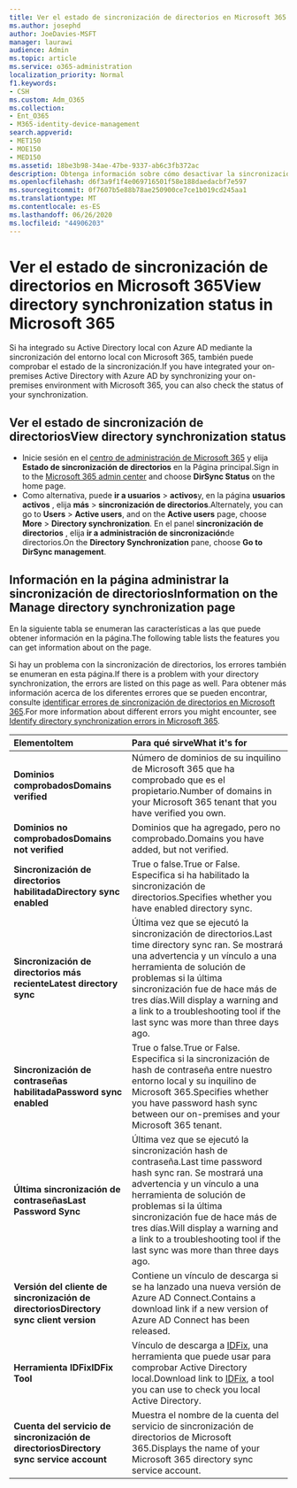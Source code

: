 ```yaml
---
title: Ver el estado de sincronización de directorios en Microsoft 365
ms.author: josephd
author: JoeDavies-MSFT
manager: laurawi
audience: Admin
ms.topic: article
ms.service: o365-administration
localization_priority: Normal
f1.keywords:
- CSH
ms.custom: Adm_O365
ms.collection:
- Ent_O365
- M365-identity-device-management
search.appverid:
- MET150
- MOE150
- MED150
ms.assetid: 18be3b98-34ae-47be-9337-ab6c3fb372ac
description: Obtenga información sobre cómo desactivar la sincronización de directorios. También puede ver su estado.
ms.openlocfilehash: d6f3a9f1f4e069716501f58e188daedacbf7e597
ms.sourcegitcommit: 0f7607b5e88b78ae250900ce7ce1b019cd245aa1
ms.translationtype: MT
ms.contentlocale: es-ES
ms.lasthandoff: 06/26/2020
ms.locfileid: "44906203"
---
```

# <a name="view-directory-synchronization-status-in-microsoft-365"></a><span data-ttu-id="c69c7-104">Ver el estado de sincronización de directorios en Microsoft 365</span><span class="sxs-lookup"><span data-stu-id="c69c7-104">View directory synchronization status in Microsoft 365</span></span>

<span data-ttu-id="c69c7-105">Si ha integrado su Active Directory local con Azure AD mediante la sincronización del entorno local con Microsoft 365, también puede comprobar el estado de la sincronización.</span><span class="sxs-lookup"><span data-stu-id="c69c7-105">If you have integrated your on-premises Active Directory with Azure AD by synchronizing your on-premises environment with Microsoft 365, you can also check the status of your synchronization.</span></span>
  
## <a name="view-directory-synchronization-status"></a><span data-ttu-id="c69c7-106">Ver el estado de sincronización de directorios</span><span class="sxs-lookup"><span data-stu-id="c69c7-106">View directory synchronization status</span></span>

- <span data-ttu-id="c69c7-107">Inicie sesión en el [centro de administración de Microsoft 365](https://admin.microsoft.com) y elija **Estado de sincronización de directorios** en la Página principal.</span><span class="sxs-lookup"><span data-stu-id="c69c7-107">Sign in to the [Microsoft 365 admin center](https://admin.microsoft.com) and choose **DirSync Status** on the home page.</span></span>
- <span data-ttu-id="c69c7-108">Como alternativa, puede **ir a usuarios** \> **activos**y, en la página **usuarios activos** , elija **más** \> **sincronización de directorios**.</span><span class="sxs-lookup"><span data-stu-id="c69c7-108">Alternately, you can go to **Users** \> **Active users**, and on the **Active users** page, choose **More** \> **Directory synchronization**.</span></span> <span data-ttu-id="c69c7-109">En el panel **sincronización de directorios** , elija **ir a administración de sincronización**de directorios.</span><span class="sxs-lookup"><span data-stu-id="c69c7-109">On the **Directory Synchronization** pane, choose **Go to DirSync management**.</span></span>

## <a name="information-on-the-manage-directory-synchronization-page"></a><span data-ttu-id="c69c7-110">Información en la página administrar la sincronización de directorios</span><span class="sxs-lookup"><span data-stu-id="c69c7-110">Information on the Manage directory synchronization page</span></span>

<span data-ttu-id="c69c7-111">En la siguiente tabla se enumeran las características a las que puede obtener información en la página.</span><span class="sxs-lookup"><span data-stu-id="c69c7-111">The following table lists the features you can get information about on the page.</span></span>
  
<span data-ttu-id="c69c7-112">Si hay un problema con la sincronización de directorios, los errores también se enumeran en esta página.</span><span class="sxs-lookup"><span data-stu-id="c69c7-112">If there is a problem with your directory synchronization, the errors are listed on this page as well.</span></span> <span data-ttu-id="c69c7-113">Para obtener más información acerca de los diferentes errores que se pueden encontrar, consulte [identificar errores de sincronización de directorios en Microsoft 365](identify-directory-synchronization-errors.md).</span><span class="sxs-lookup"><span data-stu-id="c69c7-113">For more information about different errors you might encounter, see [Identify directory synchronization errors in Microsoft 365](identify-directory-synchronization-errors.md).</span></span>
  
|<span data-ttu-id="c69c7-114">**Elemento**</span><span class="sxs-lookup"><span data-stu-id="c69c7-114">**Item**</span></span>|<span data-ttu-id="c69c7-115">**Para qué sirve**</span><span class="sxs-lookup"><span data-stu-id="c69c7-115">**What it's for**</span></span>|
|:-----|:-----|
|<span data-ttu-id="c69c7-116">**Dominios comprobados**</span><span class="sxs-lookup"><span data-stu-id="c69c7-116">**Domains verified**</span></span> | <span data-ttu-id="c69c7-117">Número de dominios de su inquilino de Microsoft 365 que ha comprobado que es el propietario.</span><span class="sxs-lookup"><span data-stu-id="c69c7-117">Number of domains in your Microsoft 365 tenant that you have verified you own.</span></span> |
|<span data-ttu-id="c69c7-118">**Dominios no comprobados**</span><span class="sxs-lookup"><span data-stu-id="c69c7-118">**Domains not verified**</span></span> | <span data-ttu-id="c69c7-119">Dominios que ha agregado, pero no comprobado.</span><span class="sxs-lookup"><span data-stu-id="c69c7-119">Domains you have added, but not verified.</span></span> |
|<span data-ttu-id="c69c7-120">**Sincronización de directorios habilitada**</span><span class="sxs-lookup"><span data-stu-id="c69c7-120">**Directory sync enabled**</span></span> |<span data-ttu-id="c69c7-121">True o false.</span><span class="sxs-lookup"><span data-stu-id="c69c7-121">True or False.</span></span> <span data-ttu-id="c69c7-122">Especifica si ha habilitado la sincronización de directorios.</span><span class="sxs-lookup"><span data-stu-id="c69c7-122">Specifies whether you have enabled directory sync.</span></span> |
|<span data-ttu-id="c69c7-123">**Sincronización de directorios más reciente**</span><span class="sxs-lookup"><span data-stu-id="c69c7-123">**Latest directory sync**</span></span> | <span data-ttu-id="c69c7-124">Última vez que se ejecutó la sincronización de directorios.</span><span class="sxs-lookup"><span data-stu-id="c69c7-124">Last time directory sync ran.</span></span> <span data-ttu-id="c69c7-125">Se mostrará una advertencia y un vínculo a una herramienta de solución de problemas si la última sincronización fue de hace más de tres días.</span><span class="sxs-lookup"><span data-stu-id="c69c7-125">Will display a warning and a link to a troubleshooting tool if the last sync was more than three days ago.</span></span> |
|<span data-ttu-id="c69c7-126">**Sincronización de contraseñas habilitada**</span><span class="sxs-lookup"><span data-stu-id="c69c7-126">**Password sync enabled**</span></span> | <span data-ttu-id="c69c7-127">True o false.</span><span class="sxs-lookup"><span data-stu-id="c69c7-127">True or False.</span></span> <span data-ttu-id="c69c7-128">Especifica si la sincronización de hash de contraseña entre nuestro entorno local y su inquilino de Microsoft 365.</span><span class="sxs-lookup"><span data-stu-id="c69c7-128">Specifies whether you have password hash sync between our on-premises and your Microsoft 365 tenant.</span></span> |
|<span data-ttu-id="c69c7-129">**Última sincronización de contraseñas**</span><span class="sxs-lookup"><span data-stu-id="c69c7-129">**Last Password Sync**</span></span> | <span data-ttu-id="c69c7-130">Última vez que se ejecutó la sincronización hash de contraseña.</span><span class="sxs-lookup"><span data-stu-id="c69c7-130">Last time password hash sync ran.</span></span> <span data-ttu-id="c69c7-131">Se mostrará una advertencia y un vínculo a una herramienta de solución de problemas si la última sincronización fue de hace más de tres días.</span><span class="sxs-lookup"><span data-stu-id="c69c7-131">Will display a warning and a link to a troubleshooting tool if the last sync was more than three days ago.</span></span> |
|<span data-ttu-id="c69c7-132">**Versión del cliente de sincronización de directorios**</span><span class="sxs-lookup"><span data-stu-id="c69c7-132">**Directory sync client version**</span></span> | <span data-ttu-id="c69c7-133">Contiene un vínculo de descarga si se ha lanzado una nueva versión de Azure AD Connect.</span><span class="sxs-lookup"><span data-stu-id="c69c7-133">Contains a download link if a new version of Azure AD Connect has been released.</span></span> |
|<span data-ttu-id="c69c7-134">**Herramienta IDFix**</span><span class="sxs-lookup"><span data-stu-id="c69c7-134">**IDFix Tool**</span></span> | <span data-ttu-id="c69c7-135">Vínculo de descarga a [IDFix](install-and-run-idfix.md), una herramienta que puede usar para comprobar Active Directory local.</span><span class="sxs-lookup"><span data-stu-id="c69c7-135">Download link to [IDFix](install-and-run-idfix.md), a tool you can use to check you local Active Directory.</span></span> |
|<span data-ttu-id="c69c7-136">**Cuenta del servicio de sincronización de directorios**</span><span class="sxs-lookup"><span data-stu-id="c69c7-136">**Directory sync service account**</span></span> | <span data-ttu-id="c69c7-137">Muestra el nombre de la cuenta del servicio de sincronización de directorios de Microsoft 365.</span><span class="sxs-lookup"><span data-stu-id="c69c7-137">Displays the name of your Microsoft 365 directory sync service account.</span></span> |